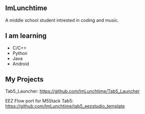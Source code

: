 ## ImLunchtime
A middle school student intrested in coding and music.

## I am learning
- C/C++
- Python
- Java
- Android

## My Projects
Tab5_Launcher: https://github.com/ImLunchtime/Tab5_Launcher

EEZ Flow port for M5Stack Tab5: https://github.com/ImLunchtime/tab5_eezstudio_template